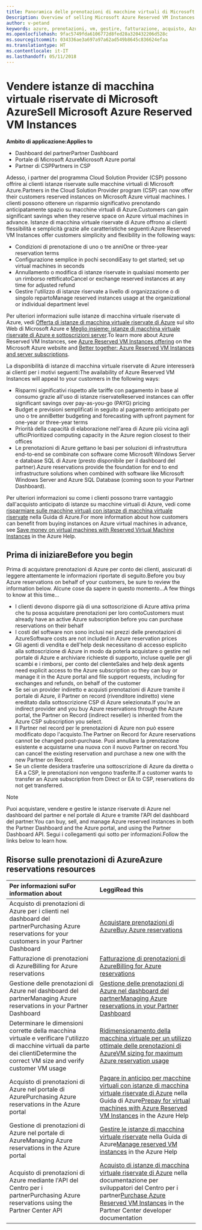 ```yaml
---
title: Panoramica delle prenotazioni di macchine virtuali di Microsoft Azure | Centro per i partner
Description: Overview of selling Microsoft Azure Reserved VM Instances in CSP.
author: v-petand
keywords: azure, prenotazioni, vm, gestire, fatturazione, acquisto, Azure RI, istanze di macchina virtuale riservate di Azure
ms.openlocfilehash: 9fac5749fda6106772d8fed28a320432206d528c
ms.sourcegitcommit: 034336ae3a697a97a62ad549b8645c836624efaa
ms.translationtype: HT
ms.contentlocale: it-IT
ms.lasthandoff: 05/11/2018
---
```

# <a name="sell-microsoft-azure-reserved-vm-instances"></a><span data-ttu-id="9315f-103">Vendere istanze di macchina virtuale riservate di Microsoft Azure</span><span class="sxs-lookup"><span data-stu-id="9315f-103">Sell Microsoft Azure Reserved VM Instances</span></span> 

**<span data-ttu-id="9315f-104">Ambito di applicazione:</span><span class="sxs-lookup"><span data-stu-id="9315f-104">Applies to</span></span>**

-  <span data-ttu-id="9315f-105">Dashboard del partner</span><span class="sxs-lookup"><span data-stu-id="9315f-105">Partner Dashboard</span></span>
-  <span data-ttu-id="9315f-106">Portale di Microsoft Azure</span><span class="sxs-lookup"><span data-stu-id="9315f-106">Microsoft Azure portal</span></span>
-  <span data-ttu-id="9315f-107">Partner di CSP</span><span class="sxs-lookup"><span data-stu-id="9315f-107">Partners in CSP</span></span>

<span data-ttu-id="9315f-108">Adesso, i partner del programma Cloud Solution Provider (CSP) possono offrire ai clienti istanze riservate sulle macchine virtuali di Microsoft Azure.</span><span class="sxs-lookup"><span data-stu-id="9315f-108">Partners in the Cloud Solution Provider program (CSP) can now offer their customers reserved instances on Microsoft Azure virtual machines.</span></span> <span data-ttu-id="9315f-109">I clienti possono ottenere un risparmio significativo prenotando anticipatamente spazio su macchine virtuali di Azure.</span><span class="sxs-lookup"><span data-stu-id="9315f-109">Customers can gain significant savings when they reserve space on Azure virtual machines in advance.</span></span> <span data-ttu-id="9315f-110">Istanze di macchina virtuale riservate di Azure offrono ai clienti flessibilità e semplicità grazie alle caratteristiche seguenti:</span><span class="sxs-lookup"><span data-stu-id="9315f-110">Azure Reserved VM Instances offer customers simplicity and flexibility in the following ways:</span></span>

-   <span data-ttu-id="9315f-111">Condizioni di prenotazione di uno o tre anni</span><span class="sxs-lookup"><span data-stu-id="9315f-111">One or three-year reservation terms</span></span> 
-   <span data-ttu-id="9315f-112">Configurazione semplice in pochi secondi</span><span class="sxs-lookup"><span data-stu-id="9315f-112">Easy to get started; set up virtual machines in seconds</span></span> 
-   <span data-ttu-id="9315f-113">Annullamento o modifica di istanze riservate in qualsiasi momento per un rimborso rettificato</span><span class="sxs-lookup"><span data-stu-id="9315f-113">Cancel or exchange reserved instances at any time for adjusted refund</span></span> 
-   <span data-ttu-id="9315f-114">Gestire l'utilizzo di istanze riservate a livello di organizzazione o di singolo reparto</span><span class="sxs-lookup"><span data-stu-id="9315f-114">Manage reserved instances usage at the organizational or individual department level</span></span> 

<span data-ttu-id="9315f-115">Per ulteriori informazioni sulle istanze di macchina virtuale riservate di Azure, vedi [Offerta di istanze di macchina virtuale riservate di Azure](https://azure.microsoft.com/pricing/reserved-vm-instances/) sul sito Web di Microsoft Azure e [Meglio insieme: istanze di macchina virtuale riservate di Azure e sottoscrizioni server](https://blogs.partner.microsoft.com/mpn/better-together-azure-reserved-instances-server-subscriptions/).</span><span class="sxs-lookup"><span data-stu-id="9315f-115">To learn more about Azure Reserved VM Instances, see [Azure Reserved VM Instances offering](https://azure.microsoft.com/pricing/reserved-vm-instances/) on the Microsoft Azure website and [Better together: Azure Reserved VM Instances and server subscriptions](https://blogs.partner.microsoft.com/mpn/better-together-azure-reserved-instances-server-subscriptions/).</span></span>

<span data-ttu-id="9315f-116">La disponibilità di istanze di macchina virtuale riservate di Azure interesserà ai clienti per i motivi seguenti:</span><span class="sxs-lookup"><span data-stu-id="9315f-116">The availability of Azure Reserved VM Instances will appeal to your customers in the following ways:</span></span>

-   <span data-ttu-id="9315f-117">Risparmi significativi rispetto alle tariffe con pagamento in base al consumo grazie all'uso di istanze riservate</span><span class="sxs-lookup"><span data-stu-id="9315f-117">Reserved instances can offer significant savings over pay-as-you-go (PAYG) pricing</span></span>
-   <span data-ttu-id="9315f-118">Budget e previsioni semplificati in seguito al pagamento anticipato per uno o tre anni</span><span class="sxs-lookup"><span data-stu-id="9315f-118">Better budgeting and forecasting with upfront payment for one-year or three-year terms</span></span> 
-   <span data-ttu-id="9315f-119">Priorità della capacità di elaborazione nell'area di Azure più vicina agli uffici</span><span class="sxs-lookup"><span data-stu-id="9315f-119">Prioritized computing capacity in the Azure region closest to their offices</span></span>  
-   <span data-ttu-id="9315f-120">Le prenotazioni di Azure gettano le basi per soluzioni di infrastruttura end-to-end se combinate con software come Microsoft Windows Server e database SQL di Azure (presto disponibile per il dashboard del partner).</span><span class="sxs-lookup"><span data-stu-id="9315f-120">Azure reservations provide the foundation for end to end infrastructure solutions when combined with software like Microsoft Windows Server and Azure SQL Database (coming soon to your Partner Dashboard).</span></span>   

<span data-ttu-id="9315f-121">Per ulteriori informazioni su come i clienti possono trarre vantaggio dall'acquisto anticipato di istanze su macchine virtuali di Azure, vedi come [risparmiare sulle macchine virtuali con istanze di macchina virtuale riservate](https://docs.microsoft.com/azure/billing/billing-save-compute-costs-reservations) nella Guida di Azure.</span><span class="sxs-lookup"><span data-stu-id="9315f-121">For more information about how customers can benefit from buying instances on Azure virtual machines in advance, see [Save money on virtual machines with Reserved Virtual Machine Instances](https://docs.microsoft.com/azure/billing/billing-save-compute-costs-reservations) in the Azure Help.</span></span>

## <a name="before-you-begin"></a><span data-ttu-id="9315f-122">Prima di iniziare</span><span class="sxs-lookup"><span data-stu-id="9315f-122">Before you begin</span></span>

<span data-ttu-id="9315f-123">Prima di acquistare prenotazioni di Azure per conto dei clienti, assicurati di leggere attentamente le informazioni riportate di seguito.</span><span class="sxs-lookup"><span data-stu-id="9315f-123">Before you buy Azure reservations on behalf of your customers, be sure to review the information below.</span></span> <span data-ttu-id="9315f-124">Alcune cose da sapere in questo momento...</span><span class="sxs-lookup"><span data-stu-id="9315f-124">A few things to know at this time…</span></span>

-   <span data-ttu-id="9315f-125">I clienti devono disporre già di una sottoscrizione di Azure attiva prima che tu possa acquistare prenotazioni per loro conto</span><span class="sxs-lookup"><span data-stu-id="9315f-125">Customers must already have an active Azure subscription before you can purchase reservations on their behalf</span></span>  
-   <span data-ttu-id="9315f-126">I costi del software non sono inclusi nei prezzi delle prenotazioni di Azure</span><span class="sxs-lookup"><span data-stu-id="9315f-126">Software costs are not included in Azure reservation prices</span></span> 
-   <span data-ttu-id="9315f-127">Gli agenti di vendita e dell'help desk necessitano di accesso esplicito alla sottoscrizione di Azure in modo da poterla acquistare o gestire nel portale di Azure e archiviare richieste di supporto, incluse quelle per gli scambi e i rimborsi, per conto del cliente</span><span class="sxs-lookup"><span data-stu-id="9315f-127">Sales and help desk agents need explicit access to the Azure subscription so they can buy or manage it in the Azure portal and file support requests, including for exchanges and refunds, on behalf of the customer</span></span>  
-   <span data-ttu-id="9315f-128">Se sei un provider indiretto e acquisti prenotazioni di Azure tramite il portale di Azure, il Partner on record (rivenditore indiretto) viene ereditato dalla sottoscrizione CSP di Azure selezionata.</span><span class="sxs-lookup"><span data-stu-id="9315f-128">If you’re an indirect provider and you buy Azure reservations through the Azure portal, the Partner on Record (indirect reseller) is inherited from the Azure CSP subscription you select.</span></span> 
-   <span data-ttu-id="9315f-129">Il Partner nel record per le prenotazioni di Azure non può essere modificato dopo l'acquisto.</span><span class="sxs-lookup"><span data-stu-id="9315f-129">The Partner on Record for Azure reservations cannot be changed post-purchase.</span></span> <span data-ttu-id="9315f-130">Puoi annullare la prenotazione esistente e acquistarne una nuova con il nuovo Partner on record.</span><span class="sxs-lookup"><span data-stu-id="9315f-130">You can cancel the existing reservation and purchase a new one with the new Partner on Record.</span></span> 
-   <span data-ttu-id="9315f-131">Se un cliente desidera trasferire una sottoscrizione di Azure da diretta o EA a CSP, le prenotazioni non vengono trasferite.</span><span class="sxs-lookup"><span data-stu-id="9315f-131">If a customer wants to transfer an Azure subscription from Direct or EA to CSP, reservations do not get transferred.</span></span> 

>[!NOTE]
> <span data-ttu-id="9315f-132">Puoi acquistare, vendere e gestire le istanze riservate di Azure nel dashboard del partner e nel portale di Azure e tramite l'API del dashboard del partner.</span><span class="sxs-lookup"><span data-stu-id="9315f-132">You can buy, sell, and manage Azure reserved instances in both the Partner Dashboard and the Azure portal, and using the Partner Dashboard API.</span></span> <span data-ttu-id="9315f-133">Segui i collegamenti qui sotto per informazioni.</span><span class="sxs-lookup"><span data-stu-id="9315f-133">Follow the links below to learn how.</span></span> 

## <a name="azure-reservations-resources"></a><span data-ttu-id="9315f-134">Risorse sulle prenotazioni di Azure</span><span class="sxs-lookup"><span data-stu-id="9315f-134">Azure reservations resources</span></span>
|**<span data-ttu-id="9315f-135">Per informazioni su</span><span class="sxs-lookup"><span data-stu-id="9315f-135">For information about</span></span>**   |**<span data-ttu-id="9315f-136">Leggi</span><span class="sxs-lookup"><span data-stu-id="9315f-136">Read this</span></span>**    |
|:-----------------------------|:-----------------|
|<span data-ttu-id="9315f-137">Acquisto di prenotazioni di Azure per i clienti nel dashboard del partner</span><span class="sxs-lookup"><span data-stu-id="9315f-137">Purchasing Azure reservations for your customers in your Partner Dashboard</span></span>   |[<span data-ttu-id="9315f-138">Acquistare prenotazioni di Azure</span><span class="sxs-lookup"><span data-stu-id="9315f-138">Buy Azure reservations</span></span>](azure-reservations-buying.md)
|<span data-ttu-id="9315f-139">Fatturazione di prenotazioni di Azure</span><span class="sxs-lookup"><span data-stu-id="9315f-139">Billing for Azure reservations</span></span>   |[<span data-ttu-id="9315f-140">Fatturazione di prenotazioni di Azure</span><span class="sxs-lookup"><span data-stu-id="9315f-140">Billing for Azure reservations</span></span>](azure-reservations-billing.md)   |
|<span data-ttu-id="9315f-141">Gestione delle prenotazioni di Azure nel dashboard del partner</span><span class="sxs-lookup"><span data-stu-id="9315f-141">Managing Azure reservations in your Partner Dashboard</span></span> | [<span data-ttu-id="9315f-142">Gestione delle prenotazioni di Azure nel dashboard del partner</span><span class="sxs-lookup"><span data-stu-id="9315f-142">Managing Azure reservations in your Partner Dashboard</span></span>](azure-reservations-manage.md)
|<span data-ttu-id="9315f-143">Determinare le dimensioni corrette della macchina virtuale e verificare l'utilizzo di macchine virtuali da parte dei clienti</span><span class="sxs-lookup"><span data-stu-id="9315f-143">Determine the correct VM size and verify customer VM usage</span></span>   |[<span data-ttu-id="9315f-144">Ridimensionamento della macchina virtuale per un utilizzo ottimale delle prenotazioni di Azure</span><span class="sxs-lookup"><span data-stu-id="9315f-144">VM sizing for maximum Azure reservation usage</span></span>](azure-usage.md)   |
|<span data-ttu-id="9315f-145">Acquisto di prenotazioni di Azure nel portale di Azure</span><span class="sxs-lookup"><span data-stu-id="9315f-145">Purchasing Azure reservations in the Azure portal</span></span> | <span data-ttu-id="9315f-146">[Pagare in anticipo per macchine virtuali con istanze di macchina virtuale riservate di Azure](https://docs.microsoft.com/azure/virtual-machines/windows/prepay-reserved-vm-instances) nella Guida di Azure</span><span class="sxs-lookup"><span data-stu-id="9315f-146">[Prepay for virtual machines with Azure Reserved VM Instances](https://docs.microsoft.com/azure/virtual-machines/windows/prepay-reserved-vm-instances) in the Azure Help</span></span> |
|<span data-ttu-id="9315f-147">Gestione di prenotazioni di Azure nel portale di Azure</span><span class="sxs-lookup"><span data-stu-id="9315f-147">Managing Azure reservations in the Azure portal</span></span>   |<span data-ttu-id="9315f-148">[Gestire le istanze di macchina virtuale riservate](https://docs.microsoft.com/azure/billing/billing-manage-reserved-vm-instance) nella Guida di Azure</span><span class="sxs-lookup"><span data-stu-id="9315f-148">[Manage reserved VM instances](https://docs.microsoft.com/azure/billing/billing-manage-reserved-vm-instance) in the Azure Help</span></span>  |
|<span data-ttu-id="9315f-149">Acquisto di prenotazioni di Azure mediante l'API del Centro per i partner</span><span class="sxs-lookup"><span data-stu-id="9315f-149">Purchasing Azure reservations using the Partner Center API</span></span> | <span data-ttu-id="9315f-150">[Acquisto di istanze di macchina virtuale riservate di Azure](https://docs.microsoft.com/partner-center/develop/purchase-azure-reserved-vm-instances) nella documentazione per sviluppatori del Centro per i partner</span><span class="sxs-lookup"><span data-stu-id="9315f-150">[Purchase Azure Reserved VM Instances](https://docs.microsoft.com/partner-center/develop/purchase-azure-reserved-vm-instances) in the Partner Center developer documentation</span></span>

 

